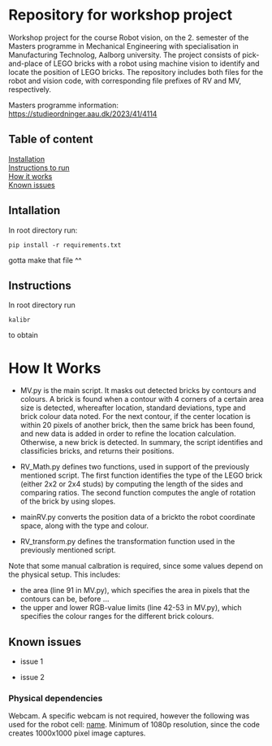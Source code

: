 # Repository for workshop project
Workshop project for the course Robot vision, on the 2. semester of the Masters programme in Mechanical Engineering with specialisation in Manufacturing Technolog, Aalborg university. The project consists of pick-and-place of LEGO bricks with a robot using machine vision to identify and locate the position of LEGO bricks. The repository includes both files for the robot and vision code, with corresponding file prefixes of RV and MV, respectively.

Masters programme information: https://studieordninger.aau.dk/2023/41/4114 

## Table of content
[Installation](#Installation)<br/>
[Instructions to run](#Instructions)<br/>
[How it works](#HowItWorks)<br/>
[Known issues](#KnownIssues)<br/>


## Intallation
In root directory run:
```
pip install -r requirements.txt
```
gotta make that file ^^

## Instructions
In root directory run
```
kalibr
```
to obtain


# How It Works

- MV.py is the main script. It masks out detected bricks by contours and colours. A brick is found when a contour with 4 corners of a certain area size is detected, whereafter location, standard deviations, type and brick colour data noted. For the next contour, if the center location is within 20 pixels of another brick, then the same brick has been found, and new data is added in order to refine the location calculation. Otherwise, a new brick is detected. In summary, the script identifies and classificies bricks, and returns their positions.

- RV_Math.py defines two functions, used in support of the previously mentioned script. The first function identifies the type of the LEGO brick (either 2x2 or 2x4 studs) by computing the length of the sides and comparing ratios. The second function computes the angle of rotation of the brick by using slopes.

- mainRV.py converts the position data of a brickto the robot coordinate space, along with the type and colour.

- RV_transform.py defines the transformation function used in the previously mentioned script.

Note that some manual calbration is required, since some values depend on the physical setup. This includes:
- the area (line 91 in MV.py), which specifies the area in pixels that the contours can be, before ...
- the upper and lower RGB-value limits (line 42-53 in MV.py), which specifies the colour ranges for the different brick colours.

## Known issues

- issue 1

- issue 2

### Physical dependencies

Webcam. A specific webcam is not required, however the following was used for the robot cell: [name](https://google.com). Minimum of 1080p resolution, since the code creates 1000x1000 pixel image captures.